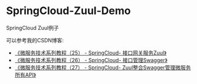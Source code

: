 # SpringCloud-Zuul-Demo

SpringCloud Zuul例子

可以参考我的CSDN博客:
- [《微服务技术系列教程（25） - SpringCloud- 接口网关服务Zuul》](https://blog.csdn.net/qq_20042935/article/details/103372702)
- [《微服务技术系列教程（26） - SpringCloud- 接口管理Swagger》](https://blog.csdn.net/qq_20042935/article/details/103381435)
- [《微服务技术系列教程（27） - SpringCloud- Zuul整合Swagger管理微服务所有API》](https://blog.csdn.net/qq_20042935/article/details/103382929)